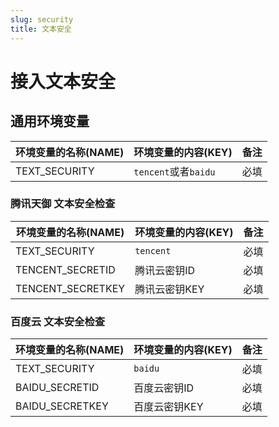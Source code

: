 ```yaml
---
slug: security
title: 文本安全
---
```


# 接入文本安全

## 通用环境变量

| 环境变量的名称(NAME) | 环境变量的内容(KEY)       | 备注 |
|---------------|--------------------|----|
| TEXT_SECURITY | `tencent`或者`baidu` | 必填 |

### 腾讯天御 文本安全检查

| 环境变量的名称(NAME)     | 环境变量的内容(KEY) | 备注 |
|-------------------|--------------|----|
| TEXT_SECURITY     | `tencent`    | 必填 |
| TENCENT_SECRETID  | 腾讯云密钥ID      | 必填 |
| TENCENT_SECRETKEY | 腾讯云密钥KEY     | 必填 |

### 百度云 文本安全检查

| 环境变量的名称(NAME)     | 环境变量的内容(KEY) | 备注 |
|-------------------|--------------|----|
| TEXT_SECURITY     | `baidu`      | 必填 |
| BAIDU_SECRETID  | 百度云密钥ID      | 必填 |
| BAIDU_SECRETKEY | 百度云密钥KEY     | 必填 |

